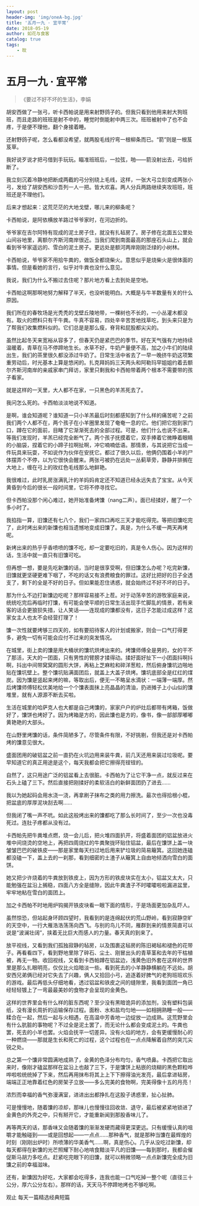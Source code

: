 ```yaml
---
layout: post
header-img: 'img/oneA-bg.jpg'
title: '五月一九 · 宜平常'
date: 2018-05-19
author: 如花与食客
catalog: true
tags:
    - 旼
---
```


# 五月一九 · 宜平常
> 《要过不好不坏的生活》，李娟

胡安西做了一张弓，听卡西帕说是用来射野鸽子的。但我只看到他用来射大狗班班，而且走路的班班是射不中的，睡觉时倒能射中两三次。班班被射中了也不会疼，于是便不理他，翻个身接着睡。

还射野鸽子呢，怎么看都没希望，就两股毛线拧弯一根柳条而已。“箭”则是一根芨芨草。

我好说歹说才把弓借到手玩玩。瞄准班班后，一拉弦，啪——箭没射出去，弓给折断了。

我立刻沉着冷静地把断成两截的弓分别绕上毛线，这样，一张大弓立刻变成两张小弓，发给了胡安西和沙吾列一人一把。皆大欢喜。两人分兵两路继续夹攻班班，班班还是不理他们。

后来才想起来：这荒茫茫的大地戈壁，哪儿来的柳条呢？

卡西帕说，是阿依横放羊路过爷爷家时，在河边折的。

爷爷家在吉尔阿特有现成的泥土房子住，就没有扎毡房了。房子修在北面五公里处山间谷地里，离额尔齐斯河南岸很近。当我们爬到南面最高的那座石头山上，就会看到爷爷家遥远的、雪白的泥土房子。更远处是额河两岸刚刚泛绿的小树林。

卡西帕说，爷爷家不用拾牛粪的，做饭全都烧柴火。意思似乎是烧柴火是很体面的事情。但是看她的言行，似乎对牛粪也没什么意见。

我说，我们为什么不搬过去住呢？那片地方看上去到处是空地。

卡西帕这啊那啊地努力解释了半天，也没听能明白。大概是与牛羊数量有关的什么原因。

我们所在的春牧场是光秃秃的戈壁丘陵地带，一棵树也不长的，一小丛灌木都没有。取火的燃料只有干牛粪。牛真不容易，四处辛辛苦苦地找草吃，到头来只是为了帮我们收集燃料似的。它们总是是那么瘦，脊背和屁股都尖尖的。

虽然比起冬天来宽裕从容多了，但春天仍是紧巴巴的季节。好在天气强有力地持续温暖着，青草在马不停蹄地生长。水草不好，牛奶产量便不高，加之小牛们的陆续出生，我们的茶里很久都没添过牛奶了。日常生活中省去了一早一晚挤牛奶这项繁重劳动后，时光基本上算是悠闲的。扎克拜妈妈三天两头和阿勒玛罕姐姐约着去额尔齐斯河南岸的亲戚家串门拜访，家里只剩我和卡西帕带着两个根本不需要带的孩子看家。

就是这样的一天里，大人都不在家，一只黑色的羊羔死去了。

我问怎么死的。卡西帕淡淡地说不知道。

是啊，谁会知道呢？谁知道一只小羊羔最后时刻都感知到了什么样的痛苦呢？之前我们两个人都不在，两个孩子在小羊圈里发现了奄奄一息的它。他们把它抱到家门口，蹲在它的面前，目睹了它渐渐死去的全部过程。可是，他们什么也说不出来。等我们发现时，羊羔已经完全断气了。两个孩子抚摸着它，双手捧着它微睁着眼睛的小脑袋，捏着它的小蹄子拉啊扯啊，冲它喃喃低语。那情景，与其说把它当成一件玩具来玩耍，不如说作为伙伴在安抚它。都过了很久以后，他俩仍围着小羊的尸体摆弄个不停，以为它很快会醒来。两张弓被扔在远处一丛蓟草旁，静静并排搁在大地上，缠在弓上的玫红色毛线那么地鲜艳。

我很难过，此时乳房涨满乳汁的羊妈妈肯定还不知道已经永远失去了宝宝。从今天黄昏到今后的很长一段时间里，它将不停寻找它。

但卡西帕没那个闲心难过，她开始准备烤馕（nang二声）。面已经揉好，醒了一个多小时了。

我掐指一算，旧馕还有七八个，我们一家四口再吃三天才能吃得完。等把旧馕吃完了，此时烤出来的新馕也相当遗憾地变成旧馕了。真是，为什么不缓一两天再烤呢。

新烤出来的热乎乎香喷喷的馕不吃，却一定要吃旧的，真是令人伤心。因为这样的话，生活中就一直只有旧馕可吃。

但再想一想，要是先吃新馕的话，当时是很享受啊，但旧馕怎么办呢？吃完新馕，旧馕就更坚硬更难下咽了，不吃的话又有浪费粮食的罪过。这好比把好的日子全透支了，剩下的全是不好的日子。但如果能忍住诱惑，就会始终过不好不坏的日子。

那为什么不边打新馕边吃呢？那样容易接不上茬。对于动荡辛苦的游牧家庭来说，统统吃完后再临时打馕，有可能会使平顺的日常生活出现手忙脚乱的情景，若有来客的话会更狼狈失措，让人笑话——连现成的馕都没有，这日子怎能过成这样？这家女主人也太不会经营打理了！

馕一次性就要烤够三四天的，如有要招待客人的计划或搬家，则会一口气打得更多，避免一切有可能会应付不过来的突发情况。

在城里，街上卖的馕是用大桶状的馕坑烘烤出来的。烤馕师傅全是男的，女的干不了那活，天大的一团面，只有男性的臂膀才揉得动。揉好面好扯下一小团面抖啊抖啊，抖出中间带窝窝的圆形大饼，再粘上芝麻粒和碎洋葱粒，然后俯身馕坑边啪地贴在馕坑壁上。整个馕坑贴满面团后，就盖上大盖子烘烤。馕坑底部全是红红的煤炭。因为馕是竖起来烤的嘛，等取出后，便无一不略呈水滴状：一端薄一端厚。然后烤馕师傅轻松优美地给一个个馕表面抹上亮晶晶的清油，扔进摊子上小山似的馕堆里，就有人源源不断去买啦。

生活在城里的哈萨克人也大都是自己烤馕的，家家户户的炉灶后都带有烤箱，饭做好了，馕饼也烤好了。因为烤箱是方的，因此馕也是方的，像书，像一部部厚嘟嘟黄艳艳的大部头。

在山野里烤馕的话，条件简陋多了。尽管条件有限，不好挑剔，但我还是对卡西帕烤的馕意见很大。

盛面团用的破铝盆之前一直扔在火坑边用来装牛粪，前几天还用来装过垃圾呢。要早知道它的真正用途是这个，每天我都会把它擦得亮锃锃的。

自然了，这只用途广泛的铝盆看上去很脏。卡西帕为了让它干净一点，就反过来在石头上磕了三下。然后直接把刚揉好的柔软洁白的新鲜面团扔了进去……

我以为她起码会用水浇一浇，再拿刷子抹布之类的用力擦洗。最次也得拾根小棍，把盆底的厚厚泥块刮去啊……

但我闭了嘴一声不吭。如此这般烤出来的馕都吃了那么长时间了，至少一次也没毒死过。连肚子疼都从没有过。

卡西帕先把牛粪堆点燃，烧一会儿后，把火堆四面扒开，将盛着面团的铝盆放进火堆中间烧烫的空地上，再把四周烧红的牛粪聚拢环贴住铝盆，最后在馕饼上盖一块皱皱巴巴的破铁皮——那是家里每天扫过地后用来铲垃圾的简易簸箕。这回她连磕都没磕一下，盖上去的一刹那，看到细密的土渣子从簸箕上自由地倾洒向雪白的面饼。

她又把少许烧着的牛粪放到铁皮上，因为方形的铁皮块实在太小，铝盆又太大，只能勉强在盆沿上搁稳，四面八方全是缝隙，因此牛粪渣子不时嚯嚯啦啦漏进盆里，牢牢地粘在雪白的面团上。

加之卡西帕不时地用炉钩揭开铁皮块看一眼下面的情形，于是场面更加杂乱吓人。

虽然惊恐，但站起身环顾四望时，我看到的是连绵起伏的荒山野岭，看到寂静空旷的天空中，一行大雁浩浩荡荡向西飞。与别的鸟儿不同，雁群到来的情景简直可以说是“波澜壮阔”，挟着无比巨大而感人的力量。春天真的到来了。

放平视线，又看到我们孤独寂静的毡房，以及围裹这毡房的陈旧褐毡和褪色的花带子。再看看四下，看到野地里除了碎石、尘土、刚冒出头的青草茎和去年的干枯植被，再无一物。收回视线，又看到卡西帕蹲在铝盆边，浅黄色旧外套在这样的世界里是那么扎眼明亮，仅仅比火焰暗淡一些。看到死去的小羊静静横躺在不远处。胡安西兄弟俩已经对它失去了兴趣，俩人又拾回小弓，追逐着好脾气的老狗班班欢乐的游戏。最后再低头仔细地看，透过铝盆和铁皮之间的缝隙里，我看到面团一角已经轻轻镀上了一弯最最美妙的食物才会呈现的金黄色。

这样的世界里会有什么样的脏东西呢？至少没有黑暗诡异的添加剂，没有塑料包装纸，没有漫长周折的运输保存过程。面粉、水和盐均匀地——如相拥熟睡一般——糅合在一起，然后一起与火相遇，在高温中芳香地一边绽放一边成熟。这荒野里会有什么肮脏的事物呢？不过全是泥土罢了，而无论什么都会变成泥土的。牛粪也罢，死去的小羊也罢。火焰会抚平一切差异。没有火焰的地方，会有更缓慢耐心的一种燃烧——那就是生长和死亡的过程，这个过程也在一点点降解着自然的突兀尖锐之处。

总之第一个馕非常圆满地成熟了，金黄的色泽分布均匀，香气喷鼻。卡西把它取出来时，像刚才磕盆那样在盆沿上也敲了三下，于是馕饼上粘嵌的烧糊的黑色颗粒哗哗啦啦统统掉了下来，然后再用抹布将其上上下下擦得油光发亮，最后拿进毡房，端端正正地靠着红色的房架子立放——多么完美的食物啊，完美得像十五的月亮！

浓烈而幸福的香气弥漫满室，进进出出都挣扎在这股子诱惑里，扯心扯肺。

可是慢慢地，随着馕的凉却，那味儿也慢慢往回收敛、退守，最后被紧紧地锁进了金黄色的外壳之中，只有掰开它，才能重新闻到那股香味儿了。

再等两天的话，那香味又会随着馕的渐渐发硬而藏得更深更远。只有缓慢认真的咀嚼才能触碰到——或是回想起——一点点……那种香气，就是那种当馕在最辉煌的时刻（刚刚出炉时）所喷薄的华美香气……啊，真是伤心。几乎从没吃过新馕，却每天都得在新馕的光芒照耀下耐心地啃食黯淡平凡的旧馕——每到那时，我都会催促斯马胡力多吃点。赶紧吃完眼下的旧馕，就可以稍微领略一点点新馕完全成为旧馕之前的幸福滋味。

还有，新馕因为好吃，大家都会吃得多，连我也能一口气吃掉一整个呢（直径三十公分，厚六公分左右）。那样的话，天天马不停蹄地烤也不够吃啊。

观止
每天一篇精选经典短篇